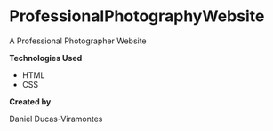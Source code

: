# ProfessionalPhotographyWebsite
A Professional Photographer Website


**Technologies Used**

- HTML
- CSS




**Created by**



Daniel Ducas-Viramontes

